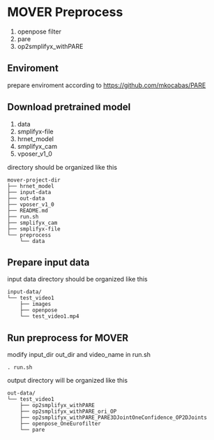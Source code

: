 # MOVER Preprocess

1. openpose filter
2. pare
3. op2smplifyx_withPARE

## 
## Enviroment
prepare enviroment according to https://github.com/mkocabas/PARE
## Download pretrained model
1. data
2. smplifyx-file
3. hrnet_model
4. smplifyx_cam
5. vposer_v1_0

directory should be organized like this
```
mover-project-dir
├── hrnet_model
├── input-data
├── out-data
├── vposer_v1_0
├── README.md
├── run.sh
├── smplifyx_cam
├── smplifyx-file
└── preprocess
    └── data
```


## Prepare input data

input data directory should be organized like this
```
input-data/
└── test_video1
    ├── images
    ├── openpose
    └── test_video1.mp4

```
## Run preprocess for MOVER
modify input_dir out_dir and video_name in run.sh

```. run.sh```

output directory will be organized like this
```
out-data/
└── test_video1
    ├── op2smplifyx_withPARE
    ├── op2smplifyx_withPARE_ori_OP
    ├── op2smplifyx_withPARE_PARE3DJointOneConfidence_OP2DJoints
    ├── openpose_OneEurofilter
    └── pare
```